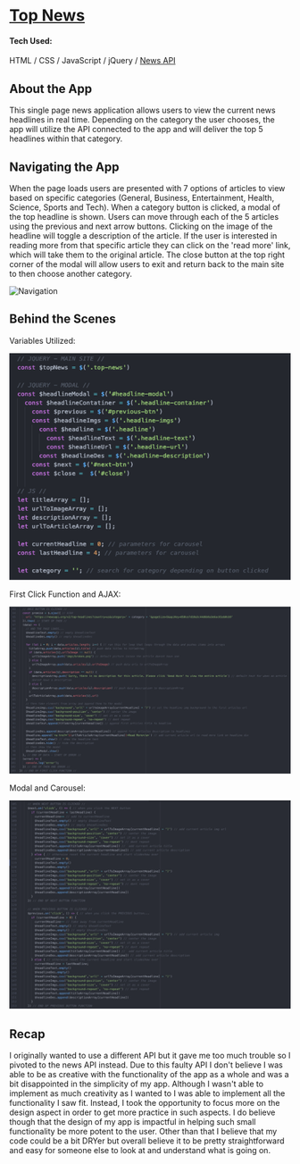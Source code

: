 # [Top News](https://gnola.github.io/news_app/)

#### Tech Used:
HTML / CSS / JavaScript / jQuery / [News API](https://newsapi.org/)

## About the App
This single page news application allows users to view the current news headlines in real time. Depending on the category the user chooses, the app will utilize the API connected to the app and will deliver the top 5 headlines within that category.

## Navigating the App
When the page loads users are presented with 7 options of articles to view based on specific categories (General, Business, Entertainment, Health, Science, Sports and Tech). When a category button is clicked, a modal of the top headline is shown. Users can move through each of the 5 articles using the previous and next arrow buttons. Clicking on the image of the headline will toggle a description of the article. If the user is interested in reading more from that specific article they can click on the 'read more' link, which will take them to the original article. The close button at the top right corner of the modal will allow users to exit and return back to the main site to then choose another category.

![Navigation](imgs/Navigation.gif "Navigation")

## Behind the Scenes
Variables Utilized:

![Variables Utilized](imgs/Variables.png "Variables Utilized")


First Click Function and AJAX:

![First Click Function and AJAX](imgs/FirstClickandAJAX.png "First Click Function and AJAX")


Modal and Carousel:

![Modal and Carousel](imgs/ModalCarousel.png "Modal and Carousel")

## Recap
I originally wanted to use a different API but it gave me too much trouble so I pivoted to the news API instead. Due to this faulty API I don't believe I was able to be as creative with the functionality of the app as a whole and was a bit disappointed in the simplicity of my app. Although I wasn't able to implement as much creativity as I wanted to I was able to implement all the functionality I saw fit. Instead, I took the opportunity to focus more on the design aspect in order to get more practice in such aspects. I do believe though that the design of my app is impactful in helping such small functionality be more potent to the user. Other than that I believe that my code could be a bit DRYer but overall believe it to be pretty straightforward and easy for someone else to look at and understand what is going on.
